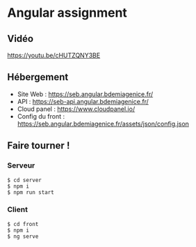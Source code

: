# Angular assignment

## Vidéo
https://youtu.be/cHUTZQNY3BE

## Hébergement
- Site Web : https://seb.angular.bdemiagenice.fr/
- API : https://seb-api.angular.bdemiagenice.fr/
- Cloud panel : https://www.cloudpanel.io/
- Config du front : https://seb.angular.bdemiagenice.fr/assets/json/config.json

## Faire tourner !
### Serveur
```
$ cd server
$ npm i
$ npm run start
```

### Client
```
$ cd front
$ npm i
$ ng serve
```
